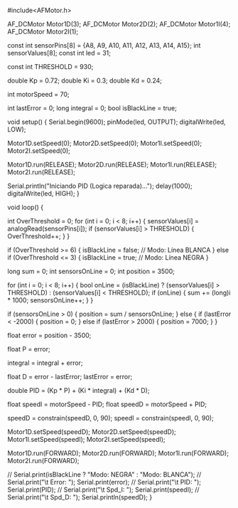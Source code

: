#include<AFMotor.h>

AF_DCMotor Motor1D(3);
AF_DCMotor Motor2D(2);
AF_DCMotor Motor1I(4);
AF_DCMotor Motor2I(1);

const int sensorPins[8] = {A8, A9, A10, A11, A12, A13, A14, A15};
int sensorValues[8];
const int led = 31;

const int THRESHOLD = 930;

double Kp = 0.72;
double Ki = 0.3; 
double Kd = 0.24;

int motorSpeed = 70; 

int lastError = 0;
long integral = 0;
bool isBlackLine = true; 

void setup() {
 Serial.begin(9600);
  pinMode(led, OUTPUT);
  digitalWrite(led, LOW); 

  Motor1D.setSpeed(0);
  Motor2D.setSpeed(0);
  Motor1I.setSpeed(0);
  Motor2I.setSpeed(0);
  
  Motor1D.run(RELEASE);
  Motor2D.run(RELEASE);
  Motor1I.run(RELEASE);
  Motor2I.run(RELEASE);

  Serial.println("Iniciando PID (Logica reparada)...");
  delay(1000); 
  digitalWrite(led, HIGH);
}

void loop() {
  
  int OverThreshold = 0;
  for (int i = 0; i < 8; i++) {
    sensorValues[i] = analogRead(sensorPins[i]);
    if (sensorValues[i] > THRESHOLD) {
      OverThreshold++;
    }
  }

  if (OverThreshold >= 6) { 
    isBlackLine = false; // Modo: Línea BLANCA
  }
  else if (OverThreshold <= 3) { 
    isBlackLine = true; // Modo: Línea NEGRA
  }

  long sum = 0;
  int sensorsOnLine = 0;
  int position = 3500;

  for (int i = 0; i < 8; i++) {
    bool onLine = (isBlackLine) ? (sensorValues[i] > THRESHOLD) : (sensorValues[i] < THRESHOLD);
    if (onLine) {
      sum += (long)i * 1000;
      sensorsOnLine++;
    }
  }

  if (sensorsOnLine > 0) {
    position = sum / sensorsOnLine;
  } else {
    if (lastError < -2000) { position = 0; }
    else if (lastError > 2000) { position = 7000; }
  }
  
  float error = position - 3500;
  
  float P = error;
  
  integral = integral + error;
  
  float D = error - lastError;
  lastError = error;

  double PID = (Kp * P) + (Ki * integral) + (Kd * D);


  float speedI = motorSpeed - PID;
  float speedD = motorSpeed + PID;

  speedD = constrain(speedD, 0, 90);
  speedI = constrain(speedI, 0, 90);

  Motor1D.setSpeed(speedD);
  Motor2D.setSpeed(speedD);
  Motor1I.setSpeed(speedI);
  Motor2I.setSpeed(speedI);

  Motor1D.run(FORWARD);
  Motor2D.run(FORWARD);
  Motor1I.run(FORWARD);
  Motor2I.run(FORWARD);

//  Serial.print(isBlackLine ? "Modo: NEGRA" : "Modo: BLANCA");
//  Serial.print("\t Error: "); Serial.print(error);
//  Serial.print("\t PID: "); Serial.print(PID);
//  Serial.print("\t Spd_I: "); Serial.print(speedI);
//  Serial.print("\t Spd_D: "); Serial.println(speedD);
}
